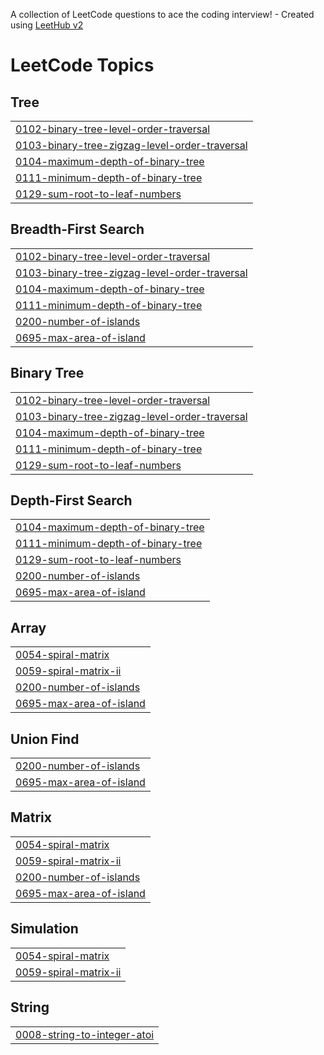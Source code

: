 A collection of LeetCode questions to ace the coding interview! - Created using [LeetHub v2](https://github.com/arunbhardwaj/LeetHub-2.0)
<!---LeetCode Topics Start-->
# LeetCode Topics
## Tree
|  |
| ------- |
| [0102-binary-tree-level-order-traversal](https://github.com/Nitheesh141/Nitheesh141/tree/master/0102-binary-tree-level-order-traversal) |
| [0103-binary-tree-zigzag-level-order-traversal](https://github.com/Nitheesh141/Nitheesh141/tree/master/0103-binary-tree-zigzag-level-order-traversal) |
| [0104-maximum-depth-of-binary-tree](https://github.com/Nitheesh141/Nitheesh141/tree/master/0104-maximum-depth-of-binary-tree) |
| [0111-minimum-depth-of-binary-tree](https://github.com/Nitheesh141/Nitheesh141/tree/master/0111-minimum-depth-of-binary-tree) |
| [0129-sum-root-to-leaf-numbers](https://github.com/Nitheesh141/Nitheesh141/tree/master/0129-sum-root-to-leaf-numbers) |
## Breadth-First Search
|  |
| ------- |
| [0102-binary-tree-level-order-traversal](https://github.com/Nitheesh141/Nitheesh141/tree/master/0102-binary-tree-level-order-traversal) |
| [0103-binary-tree-zigzag-level-order-traversal](https://github.com/Nitheesh141/Nitheesh141/tree/master/0103-binary-tree-zigzag-level-order-traversal) |
| [0104-maximum-depth-of-binary-tree](https://github.com/Nitheesh141/Nitheesh141/tree/master/0104-maximum-depth-of-binary-tree) |
| [0111-minimum-depth-of-binary-tree](https://github.com/Nitheesh141/Nitheesh141/tree/master/0111-minimum-depth-of-binary-tree) |
| [0200-number-of-islands](https://github.com/Nitheesh141/Nitheesh141/tree/master/0200-number-of-islands) |
| [0695-max-area-of-island](https://github.com/Nitheesh141/Nitheesh141/tree/master/0695-max-area-of-island) |
## Binary Tree
|  |
| ------- |
| [0102-binary-tree-level-order-traversal](https://github.com/Nitheesh141/Nitheesh141/tree/master/0102-binary-tree-level-order-traversal) |
| [0103-binary-tree-zigzag-level-order-traversal](https://github.com/Nitheesh141/Nitheesh141/tree/master/0103-binary-tree-zigzag-level-order-traversal) |
| [0104-maximum-depth-of-binary-tree](https://github.com/Nitheesh141/Nitheesh141/tree/master/0104-maximum-depth-of-binary-tree) |
| [0111-minimum-depth-of-binary-tree](https://github.com/Nitheesh141/Nitheesh141/tree/master/0111-minimum-depth-of-binary-tree) |
| [0129-sum-root-to-leaf-numbers](https://github.com/Nitheesh141/Nitheesh141/tree/master/0129-sum-root-to-leaf-numbers) |
## Depth-First Search
|  |
| ------- |
| [0104-maximum-depth-of-binary-tree](https://github.com/Nitheesh141/Nitheesh141/tree/master/0104-maximum-depth-of-binary-tree) |
| [0111-minimum-depth-of-binary-tree](https://github.com/Nitheesh141/Nitheesh141/tree/master/0111-minimum-depth-of-binary-tree) |
| [0129-sum-root-to-leaf-numbers](https://github.com/Nitheesh141/Nitheesh141/tree/master/0129-sum-root-to-leaf-numbers) |
| [0200-number-of-islands](https://github.com/Nitheesh141/Nitheesh141/tree/master/0200-number-of-islands) |
| [0695-max-area-of-island](https://github.com/Nitheesh141/Nitheesh141/tree/master/0695-max-area-of-island) |
## Array
|  |
| ------- |
| [0054-spiral-matrix](https://github.com/Nitheesh141/Nitheesh141/tree/master/0054-spiral-matrix) |
| [0059-spiral-matrix-ii](https://github.com/Nitheesh141/Nitheesh141/tree/master/0059-spiral-matrix-ii) |
| [0200-number-of-islands](https://github.com/Nitheesh141/Nitheesh141/tree/master/0200-number-of-islands) |
| [0695-max-area-of-island](https://github.com/Nitheesh141/Nitheesh141/tree/master/0695-max-area-of-island) |
## Union Find
|  |
| ------- |
| [0200-number-of-islands](https://github.com/Nitheesh141/Nitheesh141/tree/master/0200-number-of-islands) |
| [0695-max-area-of-island](https://github.com/Nitheesh141/Nitheesh141/tree/master/0695-max-area-of-island) |
## Matrix
|  |
| ------- |
| [0054-spiral-matrix](https://github.com/Nitheesh141/Nitheesh141/tree/master/0054-spiral-matrix) |
| [0059-spiral-matrix-ii](https://github.com/Nitheesh141/Nitheesh141/tree/master/0059-spiral-matrix-ii) |
| [0200-number-of-islands](https://github.com/Nitheesh141/Nitheesh141/tree/master/0200-number-of-islands) |
| [0695-max-area-of-island](https://github.com/Nitheesh141/Nitheesh141/tree/master/0695-max-area-of-island) |
## Simulation
|  |
| ------- |
| [0054-spiral-matrix](https://github.com/Nitheesh141/Nitheesh141/tree/master/0054-spiral-matrix) |
| [0059-spiral-matrix-ii](https://github.com/Nitheesh141/Nitheesh141/tree/master/0059-spiral-matrix-ii) |
## String
|  |
| ------- |
| [0008-string-to-integer-atoi](https://github.com/Nitheesh141/Nitheesh141/tree/master/0008-string-to-integer-atoi) |
<!---LeetCode Topics End-->